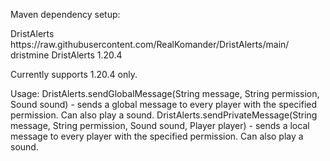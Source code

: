 Maven dependency setup:

<repositories>
    <repository>
        <id>DristAlerts</id>
        <url>https://raw.githubusercontent.com/RealKomander/DristAlerts/main/</url>
    </repository>
</repositories>

<dependencies>
    <dependency>
        <groupId>dristmine</groupId>
        <artifactId>DristAlerts</artifactId>
        <version>1.20.4</version>
    </dependency>
</dependencies>

Currently supports 1.20.4 only.

Usage:
DristAlerts.sendGlobalMessage(String message, String permission, Sound sound) - sends a global message to every player with the specified permission. Can also play a sound.
DristAlerts.sendPrivateMessage(String message, String permission, Sound sound, Player player) - sends a local message to every player with the specified permission. Can also play a sound.

